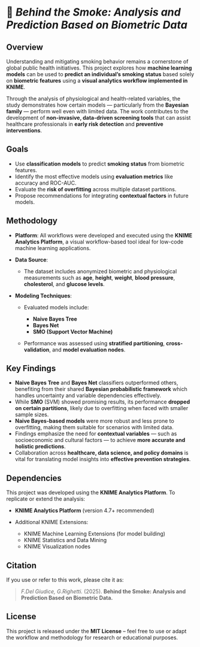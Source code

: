 # 🚬 *Behind the Smoke: Analysis and Prediction Based on Biometric Data*

## Overview

Understanding and mitigating smoking behavior remains a cornerstone of global public health initiatives. This project explores how **machine learning models** can be used to **predict an individual’s smoking status** based solely on **biometric features** using a **visual analytics workflow implemented in KNIME**.

Through the analysis of physiological and health-related variables, the study demonstrates how certain models — particularly from the **Bayesian family** — perform well even with limited data. The work contributes to the development of **non-invasive, data-driven screening tools** that can assist healthcare professionals in **early risk detection** and **preventive interventions**.


## Goals

* Use **classification models** to predict **smoking status** from biometric features.
* Identify the most effective models using **evaluation metrics** like accuracy and ROC-AUC.
* Evaluate the **risk of overfitting** across multiple dataset partitions.
* Propose recommendations for integrating **contextual factors** in future models.


## Methodology

* **Platform**: All workflows were developed and executed using the **KNIME Analytics Platform**, a visual workflow-based tool ideal for low-code machine learning applications.

* **Data Source**:

  * The dataset includes anonymized biometric and physiological measurements such as **age**, **height**, **weight**, **blood pressure**, **cholesterol**, and **glucose levels**.

* **Modeling Techniques**:

  * Evaluated models include:

    * **Naive Bayes Tree**
    * **Bayes Net**
    * **SMO (Support Vector Machine)**
  * Performance was assessed using **stratified partitioning**, **cross-validation**, and **model evaluation nodes**.


## Key Findings

* **Naive Bayes Tree** and **Bayes Net** classifiers outperformed others, benefiting from their shared **Bayesian probabilistic framework** which handles uncertainty and variable dependencies effectively.
* While **SMO** (SVM) showed promising results, its performance **dropped on certain partitions**, likely due to overfitting when faced with smaller sample sizes.
* **Naive Bayes-based models** were more robust and less prone to overfitting, making them suitable for scenarios with limited data.
* Findings emphasize the need for **contextual variables** — such as socioeconomic and cultural factors — to achieve **more accurate and holistic predictions**.
* Collaboration across **healthcare, data science, and policy domains** is vital for translating model insights into **effective prevention strategies**.


## Dependencies

This project was developed using the **KNIME Analytics Platform**. To replicate or extend the analysis:

* **KNIME Analytics Platform** (version 4.7+ recommended)
* Additional KNIME Extensions:

  * KNIME Machine Learning Extensions (for model building)
  * KNIME Statistics and Data Mining
  * KNIME Visualization nodes


## Citation

If you use or refer to this work, please cite it as:

> *F.Del Giudice, G.Righetti.* (2025). **Behind the Smoke: Analysis and Prediction Based on Biometric Data.**


## License

This project is released under the **MIT License** – feel free to use or adapt the workflow and methodology for research or educational purposes.


